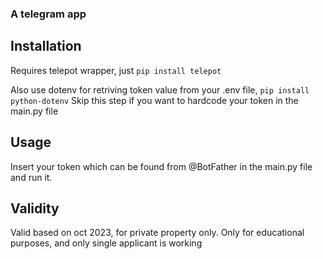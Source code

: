 ### A telegram app

## Installation
Requires telepot wrapper, just ```pip install telepot```

Also use dotenv for retriving token value from your .env file, ```pip install python-dotenv```
Skip this step if you want to hardcode your token in the main.py file

## Usage
Insert your token which can be found from @BotFather in the main.py file and run it.

## Validity
Valid based on oct 2023, for private property only.
Only for educational purposes, and only single applicant is working

